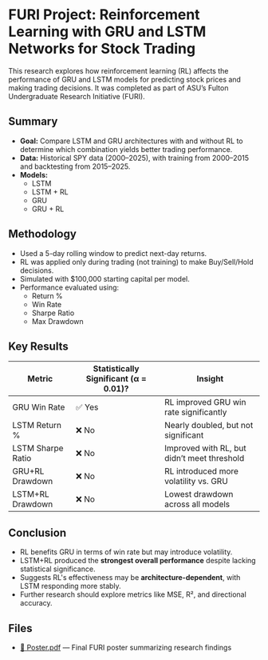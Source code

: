 # FURI Project: Reinforcement Learning with GRU and LSTM Networks for Stock Trading

This research explores how reinforcement learning (RL) affects the performance of GRU and LSTM models for predicting stock prices and making trading decisions. It was completed as part of ASU’s Fulton Undergraduate Research Initiative (FURI).

## Summary

- **Goal:** Compare LSTM and GRU architectures with and without RL to determine which combination yields better trading performance.
- **Data:** Historical SPY data (2000–2025), with training from 2000–2015 and backtesting from 2015–2025.
- **Models:**  
  - LSTM  
  - LSTM + RL  
  - GRU  
  - GRU + RL

## Methodology

- Used a 5-day rolling window to predict next-day returns.
- RL was applied only during trading (not training) to make Buy/Sell/Hold decisions.
- Simulated with $100,000 starting capital per model.
- Performance evaluated using:  
  - Return %  
  - Win Rate  
  - Sharpe Ratio  
  - Max Drawdown

## Key Results

| Metric            | Statistically Significant (α = 0.01)? | Insight |
|-------------------|----------------------------------------|---------|
| GRU Win Rate      | ✅ Yes                                 | RL improved GRU win rate significantly |
| LSTM Return %     | ❌ No                                  | Nearly doubled, but not significant     |
| LSTM Sharpe Ratio | ❌ No                                  | Improved with RL, but didn’t meet threshold |
| GRU+RL Drawdown   | ❌ No                                  | RL introduced more volatility vs. GRU   |
| LSTM+RL Drawdown  | ❌ No                                  | Lowest drawdown across all models       |

## Conclusion

- RL benefits GRU in terms of win rate but may introduce volatility.
- LSTM+RL produced the **strongest overall performance** despite lacking statistical significance.
- Suggests RL's effectiveness may be **architecture-dependent**, with LSTM responding more stably.
- Further research should explore metrics like MSE, R², and directional accuracy.

## Files

- [📄 Poster.pdf](./FURI2_GRU-LSTM-RL_Poster.pdf) — Final FURI poster summarizing research findings

